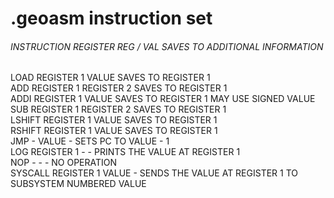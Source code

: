 # .geoasm instruction set					
					
###### 	    INSTRUCTION	REGISTER	REG / VAL	SAVES TO    ADDITIONAL INFORMATION	
LOAD	    REGISTER 1	VALUE	    	SAVES TO REGISTER 1		
ADD	    REGISTER 1	REGISTER 2	SAVES TO REGISTER 1		
ADDI	    REGISTER 1	VALUE	    	SAVES TO REGISTER 1	    MAY USE SIGNED VALUE	
SUB	    REGISTER 1	REGISTER 2  	SAVES TO REGISTER 1		
LSHIFT	    REGISTER 1	VALUE	    	SAVES TO REGISTER 1		
RSHIFT	    REGISTER 1	VALUE	    	SAVES TO REGISTER 1		
JMP	    -	        VALUE	    	-	                    SETS PC TO VALUE - 1	
LOG	    REGISTER 1	-	    	-	                    PRINTS THE VALUE AT REGISTER 1	
NOP	    -	        -	    	-	                    NO OPERATION	
SYSCALL	    REGISTER 1	VALUE	    	-	                    SENDS THE VALUE AT REGISTER 1 TO SUBSYSTEM NUMBERED VALUE	
